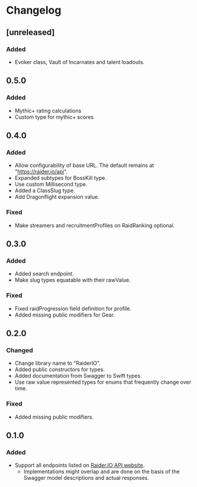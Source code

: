 # Changelog

## [unreleased]

### Added

* Evoker class, Vault of Incarnates and talent loadouts.

## 0.5.0

### Added

* Mythic+ rating calculations
* Custom type for mythic+ scores

## 0.4.0 

### Added

* Allow configurability of base URL. The default remains at "https://raider.io/api".
* Expanded subtypes for BossKill type.
* Use custom Millisecond type.
* Added a ClassSlug type.
* Add Dragonflight expansion value.

### Fixed

* Make streamers and recruitmentProfiles on RaidRanking optional.

## 0.3.0 

### Added

* Added search endpoint.
* Make slug types equatable with their rawValue.

### Fixed

* Fixed raidProgression field definition for profile.
* Added missing public modifiers for Gear.

## 0.2.0

### Changed

* Change library name to "RaiderIO".
* Added public constructors for types.
* Added documentation from Swagger to Swift types.
* Use raw value represented types for enums that frequently change over time.

### Fixed

* Added missing public modifiers.

## 0.1.0

### Added

* Support all endpoints listed on [Raider.IO API website](https://raider.io/api).
  * Implementations might overlap and are done on the basis of the Swagger model descriptions and actual responses.
